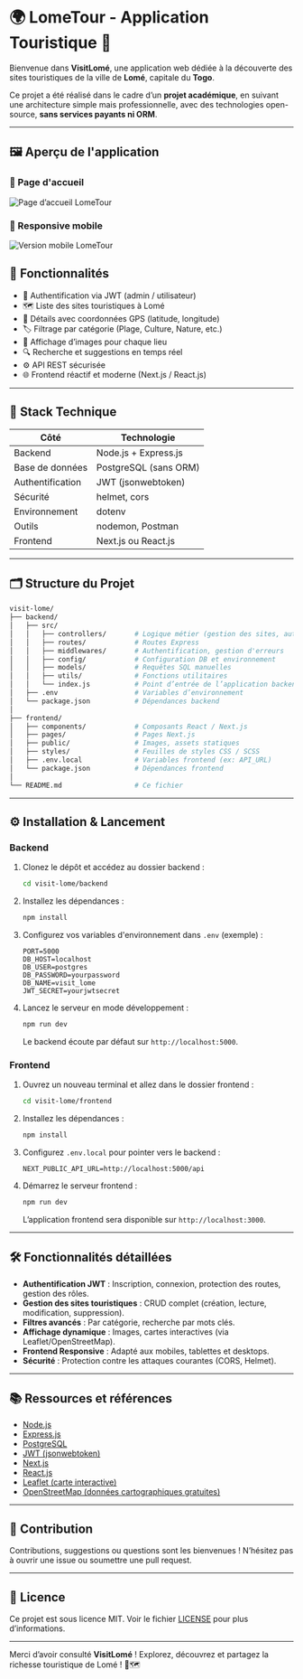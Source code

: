 # 🌍 LomeTour - Application Touristique 📍

Bienvenue dans **VisitLomé**, une application web dédiée à la découverte des sites touristiques de la ville de **Lomé**, capitale du **Togo**.

Ce projet a été réalisé dans le cadre d’un **projet académique**, en suivant une architecture simple mais professionnelle, avec des technologies open-source, **sans services payants ni ORM**.

---

## 🖼️ Aperçu de l'application

### 🎉 Page d'accueil

![Page d’accueil LomeTour](assetsDoc/homeD.png)

### 📱 Responsive mobile

![Version mobile LomeTour](assetsDoc/HomeD.png)


## 🚀 Fonctionnalités

- 🔐 Authentification via JWT (admin / utilisateur)
- 🗺️ Liste des sites touristiques à Lomé
- 🧭 Détails avec coordonnées GPS (latitude, longitude)
- 🏷️ Filtrage par catégorie (Plage, Culture, Nature, etc.)
- 📸 Affichage d’images pour chaque lieu
- 🔍 Recherche et suggestions en temps réel
- ⚙️ API REST sécurisée
- 🌐 Frontend réactif et moderne (Next.js / React.js)

---

## 🧱 Stack Technique

| Côté         | Technologie                 |
| ------------ | -------------------------- |
| Backend      | Node.js + Express.js       |
| Base de données | PostgreSQL (sans ORM)    |
| Authentification | JWT (jsonwebtoken)      |
| Sécurité     | helmet, cors               |
| Environnement| dotenv                     |
| Outils       | nodemon, Postman           |
| Frontend     | Next.js ou React.js        |

---

## 🗂️ Structure du Projet

```bash
visit-lome/
├── backend/
│   ├── src/
│   │   ├── controllers/       # Logique métier (gestion des sites, auth, etc.)
│   │   ├── routes/            # Routes Express
│   │   ├── middlewares/       # Authentification, gestion d'erreurs
│   │   ├── config/            # Configuration DB et environnement
│   │   ├── models/            # Requêtes SQL manuelles
│   │   ├── utils/             # Fonctions utilitaires
│   │   └── index.js           # Point d’entrée de l’application backend
│   ├── .env                   # Variables d’environnement
│   └── package.json           # Dépendances backend
│
├── frontend/
│   ├── components/            # Composants React / Next.js
│   ├── pages/                 # Pages Next.js
│   ├── public/                # Images, assets statiques
│   ├── styles/                # Feuilles de styles CSS / SCSS
│   ├── .env.local             # Variables frontend (ex: API_URL)
│   └── package.json           # Dépendances frontend
│
└── README.md                  # Ce fichier
````

---

## ⚙️ Installation & Lancement

### Backend

1. Clonez le dépôt et accédez au dossier backend :

   ```bash
   cd visit-lome/backend
   ```
2. Installez les dépendances :

   ```bash
   npm install
   ```
3. Configurez vos variables d'environnement dans `.env` (exemple) :

   ```
   PORT=5000
   DB_HOST=localhost
   DB_USER=postgres
   DB_PASSWORD=yourpassword
   DB_NAME=visit_lome
   JWT_SECRET=yourjwtsecret
   ```
4. Lancez le serveur en mode développement :

   ```bash
   npm run dev
   ```

   Le backend écoute par défaut sur `http://localhost:5000`.

### Frontend

1. Ouvrez un nouveau terminal et allez dans le dossier frontend :

   ```bash
   cd visit-lome/frontend
   ```
2. Installez les dépendances :

   ```bash
   npm install
   ```
3. Configurez `.env.local` pour pointer vers le backend :

   ```
   NEXT_PUBLIC_API_URL=http://localhost:5000/api
   ```
4. Démarrez le serveur frontend :

   ```bash
   npm run dev
   ```

   L’application frontend sera disponible sur `http://localhost:3000`.

---

## 🛠️ Fonctionnalités détaillées

* **Authentification JWT** : Inscription, connexion, protection des routes, gestion des rôles.
* **Gestion des sites touristiques** : CRUD complet (création, lecture, modification, suppression).
* **Filtres avancés** : Par catégorie, recherche par mots clés.
* **Affichage dynamique** : Images, cartes interactives (via Leaflet/OpenStreetMap).
* **Frontend Responsive** : Adapté aux mobiles, tablettes et desktops.
* **Sécurité** : Protection contre les attaques courantes (CORS, Helmet).

---

## 📚 Ressources et références

* [Node.js](https://nodejs.org/)
* [Express.js](https://expressjs.com/)
* [PostgreSQL](https://www.postgresql.org/)
* [JWT (jsonwebtoken)](https://github.com/auth0/node-jsonwebtoken)
* [Next.js](https://nextjs.org/)
* [React.js](https://reactjs.org/)
* [Leaflet (carte interactive)](https://leafletjs.com/)
* [OpenStreetMap (données cartographiques gratuites)](https://www.openstreetmap.org/)

---

## 🤝 Contribution

Contributions, suggestions ou questions sont les bienvenues !
N’hésitez pas à ouvrir une issue ou soumettre une pull request.

---

## 📄 Licence

Ce projet est sous licence MIT. Voir le fichier [LICENSE](LICENSE) pour plus d’informations.

---

Merci d’avoir consulté **VisitLomé** !
Explorez, découvrez et partagez la richesse touristique de Lomé ! 🌴🗺️

```

